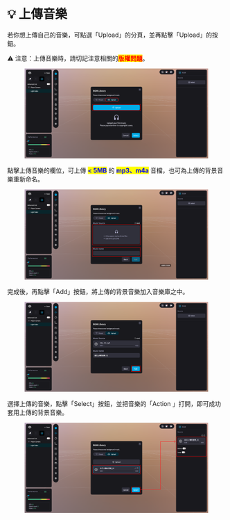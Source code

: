 # 💡 上傳音樂

若你想上傳自己的音樂，可點選「Upload」的分頁，並再點擊「Upload」的按鈕。

⚠️  注意：上傳音樂時，請切記注意相關的<mark style="color:red;">**版權問題**</mark>。

<figure><img src="../../../.gitbook/assets/Frame 154.png" alt=""><figcaption></figcaption></figure>



點擊上傳音樂的欄位，可上傳 <mark style="color:blue;">**< 5MB**</mark> 的 <mark style="color:blue;">**mp3、m4a**</mark> 音檔，也可為上傳的背景音樂重新命名。

<figure><img src="../../../.gitbook/assets/Frame 155.png" alt=""><figcaption></figcaption></figure>



完成後，再點擊「Add」按鈕，將上傳的背景音樂加入音樂庫之中。

<figure><img src="../../../.gitbook/assets/Frame 156.png" alt=""><figcaption></figcaption></figure>



選擇上傳的音樂，點擊「Select」按鈕，並把音樂的「Action 」打開，即可成功套用上傳的背景音樂。

<figure><img src="../../../.gitbook/assets/Frame 158.png" alt=""><figcaption></figcaption></figure>
